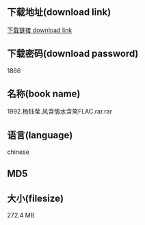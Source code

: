 ## 下载地址(download link)
[下载链接 download link](https://tutu365.netlify.app/?s=1992.%E6%9D%A8%E9%92%B0%E8%8E%B9.%E9%A3%8E%E5%90%AB%E6%83%85%E6%B0%B4%E5%90%AB%E7%AC%91FLAC.rar)

## 下载密码(download password)
1866

## 名称(book name)
1992.杨钰莹.风含情水含笑FLAC.rar.rar

## 语言(language)
chinese

## MD5


## 大小(filesize)
272.4 MB
